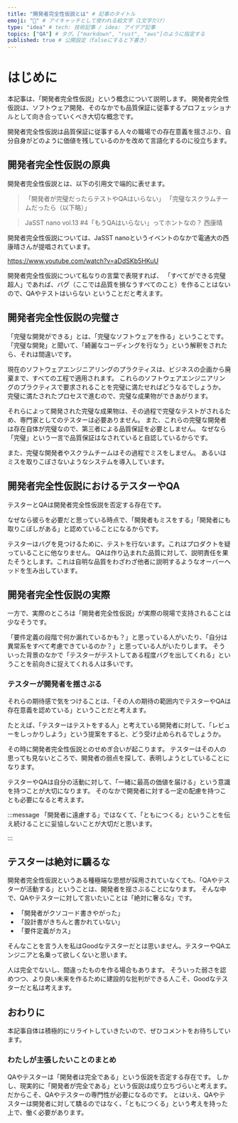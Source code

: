 ```yaml
---
title: "開発者完全性仮説とは" # 記事のタイトル
emoji: "💯" # アイキャッチとして使われる絵文字（1文字だけ）
type: "idea" # tech: 技術記事 / idea: アイデア記事
topics: ["QA"] # タグ。["markdown", "rust", "aws"]のように指定する
published: true # 公開設定（falseにすると下書き）
---
```

# はじめに

本記事は、「開発者完全性仮説」という概念について説明します。
開発者完全性仮説は、ソフトウェア開発、そのなかでも品質保証に従事するプロフェッショナルとして向き合っていくべき大切な概念です。

開発者完全性仮説は品質保証に従事する人々の職場での存在意義を揺さぶり、自分自身がどのように価値を残しているのかを改めて言語化するのに役立ちます。

## 開発者完全性仮説の原典

開発者完全性仮説とは、以下の引用文で端的に表せます。

> 「開発者が完璧だったらテストやQAはいらない」
> 「完璧なスクラムチームだったら（以下略）」

> JaSST nano vol.13 #4「もうQAはいらない」ってホントなの？ 
> 西康晴

開発者完全性仮説については、JaSST nanoというイベントのなかで電通大の西康晴さんが提唱されています。

https://www.youtube.com/watch?v=aDdSKb5HKuU

開発者完全性仮説について私なりの言葉で表現すれば、
「すべてができる完璧超人」であれば、バグ（ここでは品質を損なうすべてのこと）を作ることはないので、QAやテストはいらない
ということだと考えます。

## 開発者完全性仮説の完璧さ

「完璧な開発ができる」とは、「完璧なソフトウェアを作る」ということです。
「完璧な開発」と聞いて、「綺麗なコーディングを行なう」という解釈をされたら、それは間違いです。

現在のソフトウェアエンジニアリングのプラクティスは、ビジネスの企画から廃棄まで、すべての工程で適用されます。
これらのソフトウェアエンジニアリングのプラクティスで要求されることを完璧に満たせればどうなるでしょうか。
完璧に満たされたプロセスで進むので、完璧な成果物ができあがります。

それらによって開発された完璧な成果物は、その過程で完璧なテストがされるため、専門家としてのテスターは必要ありません。
また、これらの完璧な開発者は存在自体が完璧なので、第三者による品質保証を必要としません。
なぜなら「完璧」という一言で品質保証はなされていると自認しているからです。

また、完璧な開発者やスクラムチームはその過程でミスをしません。
あるいはミスを取りこぼさないようなシステムを導入しています。

## 開発者完全性仮説におけるテスターやQA

テスターとQAは開発者完全性仮説を否定する存在です。

なぜなら彼らを必要だと思っている時点で、「開発者もミスをする」「開発者にも取りこぼしがある」と認めていることになるからです。

テスターはバグを見つけるために、テストを行ないます。これはプロダクトを疑っていることに他なりません。
QAは作り込まれた品質に対して、説明責任を果たそうとします。これは自明な品質をわざわざ他者に説明するようなオーバーヘッドを生み出しています。

## 開発者完全性仮説の実際

一方で、実際のところは「開発者完全性仮説」が実際の現場で支持されることは少なそうです。

「要件定義の段階で何か漏れているかも？」と思っている人がいたり、「自分は異常系をすべて考慮できているのか？」と思っている人がいたりします。
そういった背景のなかで「テスターがテストしてある程度バグを出してくれる」ということを前向きに捉えてくれる人は多いです。

### テスターが開発者を揺さぶる

それらの期待感で気をつけることは、「その人の期待の範囲内でテスターやQAは存在意義を認めている」ということだと考えます。

たとえば、「テスターはテストをする人」と考えている開発者に対して、「レビューをしっかりしよう」という提案をすると、どう受け止められるでしょうか。

その時に開発者完全性仮説とのせめぎ合いが起こります。
テスターはその人の思っても見ないところで、開発者の弱点を探して、表明しようとしていることになります。

テスターやQAは自分の活動に対して、「一緒に最高の価値を届ける」という意識を持つことが大切になります。
そのなかで開発者に対する一定の配慮を持つことも必要になると考えます。

:::message
「開発者に遠慮する」ではなくて、「ともにつくる」ということを伝え続けることに妥協しないことが大切だと思います。
<!-- textlint-disable prh -->:::<!-- textlint-enable prh -->

## テスターは絶対に驕るな

開発者完全性仮説というある種極端な思想が採用されていなくても、「QAやテスターが活動する」ということは、開発者を揺さぶることになります。
そんな中で、QAやテスターに対して言いたいことは「絶対に奢るな」です。

- 「開発者がクソコード書きやがった」
- 「設計書がきちんと書かれていない」
- 「要件定義がカス」

そんなことを言う人を私はGoodなテスターだとは思いません。テスターやQAエンジニアと名乗って欲しくないと思います。

人は完全でないし、間違ったものを作る場合もあります。
そういった弱さを認めつつ、より良い未来を作るために建設的な批判ができる人こそ、Goodなテスターだと私は考えます。

## おわりに

本記事自体は積極的にリライトしていきたいので、ぜひコメントをお待ちしています。

### わたしが主張したいことのまとめ

QAやテスターは「開発者は完全である」という仮説を否定する存在です。
しかし、現実的に「開発者が完全である」という仮説は成り立ちづらいと考えます。
だからこそ、QAやテスターの専門性が必要になるのです。
とはいえ、QAやテスターは開発者に対して驕るのではなく、「ともにつくる」という考えを持った上で、働く必要があります。